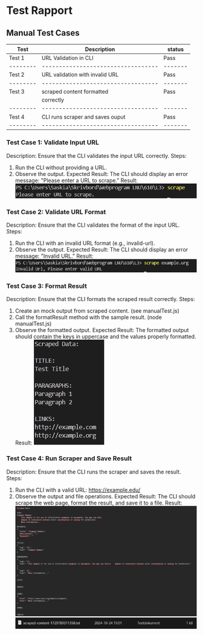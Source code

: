 # Test Rapport





## Manual Test Cases

| Test   | Description                      | status|
|--------|----------------------------------|-------|
| Test 1 | URL Validation in CLI            | Pass  |
|--------|----------------------------------|-------|
| Test 2 | URL validation with invalid URL  | Pass  |
|--------|----------------------------------|-------|
| Test 3 | scraped content formatted        | Pass  |
|        | correctly                        |       |
|--------|----------------------------------|-------|
| Test 4 | CLI runs scraper and saves ouput | Pass  |
|--------|----------------------------------|-------|

### Test Case 1: Validate Input URL
Description: Ensure that the CLI validates the input URL correctly.
Steps:
1. Run the CLI without providing a URL.
2. Observe the output.
Expected Result: The CLI should display an error message: "Please enter a URL to scrape."
Result:
![Test](./img/test1.png)

### Test Case 2: Validate URL Format
Description: Ensure that the CLI validates the format of the input URL.
Steps:
1. Run the CLI with an invalid URL format (e.g., invalid-url).
1. Observe the output.
Expected Result: The CLI should display an error message: "Invalid URL."
Result:
![Test](./img/test2.png)

### Test Case 3: Format Result
Description: Ensure that the CLI formats the scraped result correctly.
Steps:
1. Create an mock output from scraped content. (see manualTest.js)
2. Call the formatResult method with the sample result. (node manualTest.js)
3. Observe the formatted output.
Expected Result: The formatted output should contain the keys in uppercase and the values properly formatted.
Result:
![Test](/img/test3.png)

### Test Case 4: Run Scraper and Save Result
Description: Ensure that the CLI runs the scraper and saves the result.
Steps:
1. Run the CLI with a valid URL: https://example.edu/
2. Observe the output and file operations.
Expected Result: The CLI should scrape the web page, format the result, and save it to a file.
Result:
![Test](./img/test4.png)
![Test](./img/test5.png)